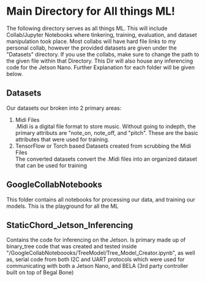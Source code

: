 # Main Directory for All things ML!
The following directory serves as all things ML. This will include Collab/Jupyter Notebooks where tinkering, training, evaluation, 
and dataset manipulation took place. Most collabs will have hard file links to my personal collab, however the provided datasets are
given under the "Datasets" directory. If you use the collabs, make sure to change the path to the given file within that Directory.
This Dir will also house any inferencing code for the Jetson Nano. Further Explanation for each folder will be given below.

## Datasets
Our datasets our broken into 2 primary areas:
  1. Midi Files  
  .Midi is a digital file format to store music. Without going to indepth, the primary attributs are "note_on, note_off, and "pitch". 
  These are the basic attributes that were used for training.
  3. TensorFlow or Torch based Datasets created from scrubbing the Midi Files  
  The converted datasets convert the .Midi files into an organized dataset that can be used for training  
  
## GoogleCollabNotebooks
This folder contains all notebooks for processing our data, and training our models. This is the playground for all the ML

## StaticChord_Jetson_Inferencing
Contains the code for inferencing on the Jetson. Is primary made up of binary_tree code that was created and tested inside 
"/GoogleCollabNoteboooks/TreeModel/Tree_Model_Creator.ipynb", as well as, serial code from both I2C and UART protocols which were 
used for communicating with both a Jetson Nano, and BELA (3rd party controller built on top of Begal Bone)
